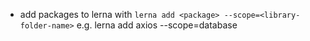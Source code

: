 - add packages to lerna with `lerna add <package> --scope=<library-folder-name>` e.g. lerna add axios --scope=database
